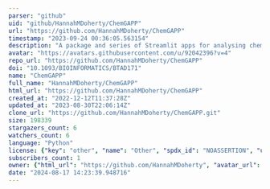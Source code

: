 ```yaml
---
parser: "github"
uid: "github/HannahMDoherty/ChemGAPP"
url: "https://github.com/HannahMDoherty/ChemGAPP"
timestamp: "2023-09-24 00:36:05.563154"
description: "A package and series of Streamlit apps for analysing chemical genomic screen data"
avatar: "https://avatars.githubusercontent.com/u/92042396?v=4"
repo_url: "https://github.com/HannahMDoherty/ChemGAPP"
doi: "10.1093/BIOINFORMATICS/BTAD171"
name: "ChemGAPP"
full_name: "HannahMDoherty/ChemGAPP"
html_url: "https://github.com/HannahMDoherty/ChemGAPP"
created_at: "2022-12-12T11:37:28Z"
updated_at: "2023-08-30T22:06:14Z"
clone_url: "https://github.com/HannahMDoherty/ChemGAPP.git"
size: 198339
stargazers_count: 6
watchers_count: 6
language: "Python"
license: {"key": "other", "name": "Other", "spdx_id": "NOASSERTION", "url": null, "node_id": "MDc6TGljZW5zZTA="}
subscribers_count: 1
owner: {"html_url": "https://github.com/HannahMDoherty", "avatar_url": "https://avatars.githubusercontent.com/u/92042396?v=4", "login": "HannahMDoherty", "type": "User"}
date: "2024-08-17 14:23:39.948716"
---
```


